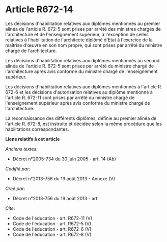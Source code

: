 # Article R672-14

Les décisions d'habilitation relatives aux diplômes mentionnés au premier alinéa de l'article R. 672-5 sont prises par arrêté
des ministres chargés de l'architecture et de l'enseignement supérieur, à l'exception de celles relatives à l'habilitation de
l'architecte diplômé d'Etat à l'exercice de la maîtrise d'œuvre en son nom propre, qui sont prises par arrêté du ministre
chargé de l'architecture. 

Les décisions d'habilitation relatives aux diplômes mentionnés au second alinéa de l'article R. 672-5 sont prises par arrêté
du ministre chargé de l'architecture après avis conforme du ministre chargé de l'enseignement supérieur. 

Les décisions d'habilitation relatives aux diplômes mentionnés à l'article R. 672-6 et les décisions d'autorisation relatives
au diplôme mentionné à l'article R. 672-11 sont prises par arrêté du ministre chargé de l'enseignement supérieur après avis
conforme du ministre chargé de l'architecture. 

La reconnaissance des différents diplômes, définie au premier alinéa de l'article R. 672-8, est instruite et décidée selon la
même procédure que les habilitations correspondantes.

**Liens relatifs à cet article**

_Anciens textes_:

  - Décret n°2005-734 du 30 juin 2005 - art. 14 (Ab)

_Codifié par_:

  - Décret n°2013-756 du 19 août 2013 -  Annexe (V)

_Créé par_:

  - Décret n°2013-756 du 19 août 2013 - art.

_Cite_:

  - Code de l'éducation - art. R672-11 (V)
  - Code de l'éducation - art. R672-5 (V)
  - Code de l'éducation - art. R672-6 (V)
  - Code de l'éducation - art. R672-8 (V)
